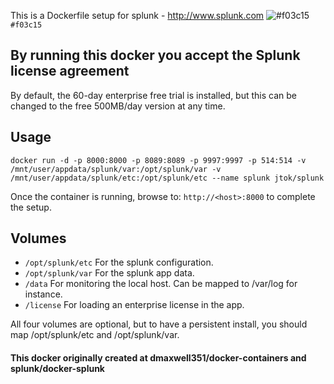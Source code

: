 This is a Dockerfile setup for splunk - http://www.splunk.com
![#f03c15](https://placehold.it/15/f03c15/000000?text=test) `#f03c15`
## By running this docker you accept the Splunk license agreement

By default, the 60-day enterprise free trial is installed, but this can be changed to the free 500MB/day version at any time.

## Usage

```
docker run -d -p 8000:8000 -p 8089:8089 -p 9997:9997 -p 514:514 -v /mnt/user/appdata/splunk/var:/opt/splunk/var -v /mnt/user/appdata/splunk/etc:/opt/splunk/etc --name splunk jtok/splunk
```

Once the container is running, browse to: `http://<host>:8000` to complete the setup.

## Volumes

* `/opt/splunk/etc` For the splunk configuration.
* `/opt/splunk/var` For the splunk app data.
* `/data` For monitoring the local host. Can be mapped to /var/log for instance.
* `/license` For loading an enterprise license in the app.

All four volumes are optional, but to have a persistent install, you should map /opt/splunk/etc and /opt/splunk/var.
#### This docker originally created at dmaxwell351/docker-containers and splunk/docker-splunk
